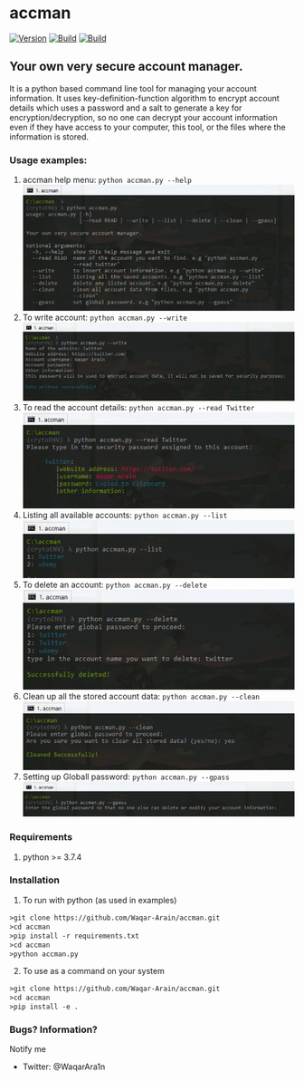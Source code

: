# accman

<a href="https://github.com/Waqar-Arain/accman"><img src="https://img.shields.io/badge/accman-0.0.1-brightgreen.svg" alt="Version" data-canonical-src="https://img.shields.io/badge/accman-0.0.1-brightgreen.svg?maxAge=259200" style="max-width:100%;"></a>
<a href="https://github.com/Waqar-Arain/accman"><img src="https://img.shields.io/badge/Supported%20OS-Windows-brightgreengreen.svg" alt="Build" data-canonical-src="https://img.shields.io/badge/Supported%20Windows-brightgreengreen.svg" style="max-width:100%;"></a>
<a href="https://github.com/Waqar-Arain/accman"><img src="https://img.shields.io/packagist/l/doctrine/orm.svg" alt="Build" data-canonical-src="https://img.shields.io/packagist/l/doctrine/orm.svg" style="max-width:100%;"></a>

## Your own very secure account manager.
It is a python based command line tool for managing your account information. It uses key-definition-function algorithm to encrypt account details which uses a password and a salt to generate a key for encryption/decryption, so no one can decrypt your account information even if they have access to your computer, this tool, or the files where the information is stored.

### Usage examples:
1. accman help menu: `python accman.py --help`
[![help](/images/img1.png)]()
2. To write account: `python accman.py --write`
[![write](/images/img2.png)]()
3. To read the account details: `python accman.py --read Twitter`
[![read](/images/img3.png)]()
4. Listing all available accounts: `python accman.py --list`
[![list](/images/img4.png)]()
5. To delete an account: `python accman.py --delete`
[![delete](/images/img5.png)]()
6. Clean up all the stored account data: `python accman.py --clean`
[![clean](/images/img6.png)]()
5. Setting up Globall password: `python accman.py --gpass`
[![gpass](/images/img7.png)]()

### Requirements
1. python >= 3.7.4

### Installation
1. To run with python (as used in examples)
```terminal
>git clone https://github.com/Waqar-Arain/accman.git
>cd accman
>pip install -r requirements.txt
>cd accman
>python accman.py
```

2. To use as a command on your system
```terminal
>git clone https://github.com/Waqar-Arain/accman.git
>cd accman
>pip install -e .
```

### Bugs? Information?
Notify me 
- Twitter: @WaqarAra1n
